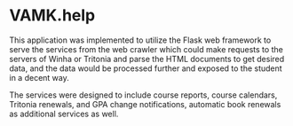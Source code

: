 # VAMK.help
This application was implemented to utilize the Flask web framework to serve the services from the web crawler which could make requests to the servers of Winha or Tritonia and parse the HTML documents to get desired data, and the data would be processed further and exposed to the student in a decent way. 

The services were designed to include course reports, course calendars, Tritonia renewals, and GPA change notifications, automatic book renewals as additional services as well.
